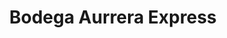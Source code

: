 ---
title: "Bodega Aurrera Express"
url: /aguascalientes/bodega-aurrera-express-avenida-jose-de-jesus-gonzalez-garcia/
shop: comodidad
---